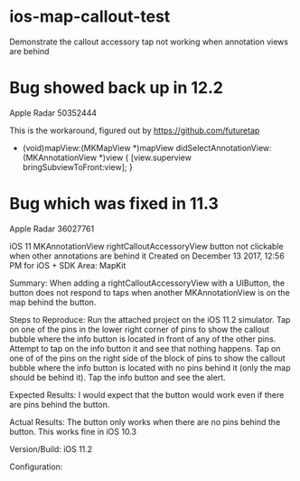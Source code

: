 # ios-map-callout-test
Demonstrate the callout accessory tap not working when annotation views are behind

# Bug showed back up in 12.2

Apple Radar 50352444 

This is the workaround, figured out by https://github.com/futuretap

- (void)mapView:(MKMapView *)mapView didSelectAnnotationView:(MKAnnotationView *)view {
    [view.superview bringSubviewToFront:view];
}


# Bug which was fixed in 11.3
Apple Radar 36027761

iOS 11 MKAnnotationView rightCalloutAccessoryView button not clickable when other annotations are behind it
Created on December 13 2017, 12:56 PM for iOS + SDK
Area:
MapKit

Summary:
When adding a rightCalloutAccessoryView with a UIButton, the button does not respond to taps when another MKAnnotationView is on the map behind the button.

Steps to Reproduce:
Run the attached project on the iOS 11.2 simulator.
Tap on one of the pins in the lower right corner of pins to show the callout bubble where the info button is located in front of any of the other pins.
Attempt to tap on the info button it and see that nothing happens.
Tap on one of of the pins on the right side of the block of pins to show the callout bubble where the info button is located with no pins behind it (only the map should be behind it).
Tap the info button and see the alert.

Expected Results:
I would expect that the button would work even if there are pins behind the button.

Actual Results:
The button only works when there are no pins behind the button.  This works fine in iOS 10.3

Version/Build:
iOS 11.2

Configuration:
